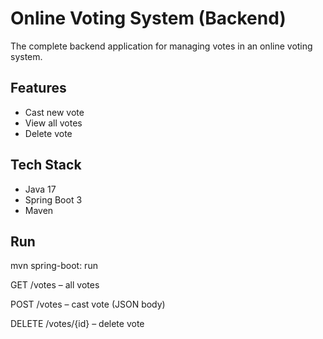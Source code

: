 # Online Voting System (Backend)

The complete backend application for managing votes in an online voting system.

## Features
- Cast new vote
- View all votes
- Delete vote

## Tech Stack
- Java 17
- Spring Boot 3
- Maven

## Run
mvn spring-boot: run

GET /votes – all votes

POST /votes – cast vote (JSON body)

DELETE /votes/{id} – delete vote

